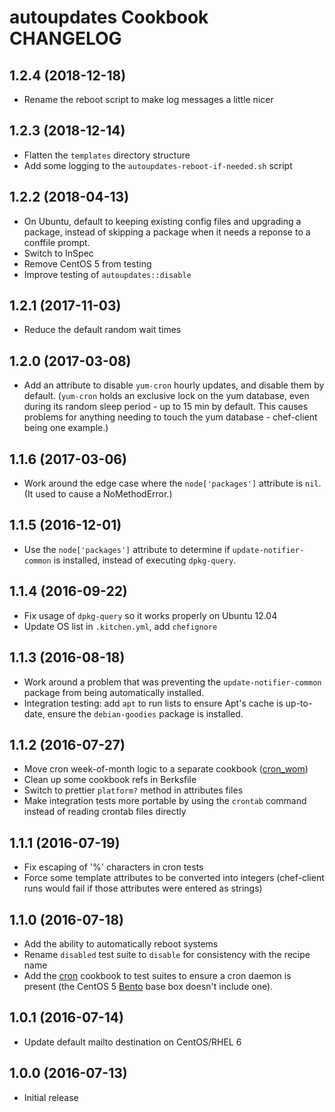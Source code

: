 # autoupdates Cookbook CHANGELOG

## 1.2.4 (2018-12-18)

- Rename the reboot script to make log messages a little nicer

## 1.2.3 (2018-12-14)

- Flatten the `templates` directory structure
- Add some logging to the `autoupdates-reboot-if-needed.sh` script

## 1.2.2 (2018-04-13)

- On Ubuntu, default to keeping existing config files and upgrading a package,
  instead of skipping a package when it needs a reponse to a conffile prompt.
- Switch to InSpec
- Remove CentOS 5 from testing
- Improve testing of `autoupdates::disable`

## 1.2.1 (2017-11-03)

- Reduce the default random wait times

## 1.2.0 (2017-03-08)

- Add an attribute to disable `yum-cron` hourly updates, and disable them
  by default. (`yum-cron` holds an exclusive lock on the yum database,
  even during its random sleep period - up to 15 min by default. This causes
  problems for anything needing to touch the yum database - chef-client being
  one example.)

## 1.1.6 (2017-03-06)

- Work around the edge case where the `node['packages']` attribute is `nil`.
  (It used to cause a NoMethodError.)

## 1.1.5 (2016-12-01)

- Use the `node['packages']` attribute to determine if `update-notifier-common`
  is installed, instead of executing `dpkg-query`.

## 1.1.4 (2016-09-22)

- Fix usage of `dpkg-query` so it works properly on Ubuntu 12.04
- Update OS list in `.kitchen.yml`, add `chefignore`

## 1.1.3 (2016-08-18)

- Work around a problem that was preventing the `update-notifier-common` package
  from being automatically installed.
- Integration testing: add `apt` to run lists to ensure Apt's cache is
  up-to-date, ensure the `debian-goodies` package is installed.

## 1.1.2 (2016-07-27)

- Move cron week-of-month logic to a separate cookbook ([cron_wom](https://github.com/cla-rce/cron_wom))
- Clean up some cookbook refs in Berksfile
- Switch to prettier `platform?` method in attributes files
- Make integration tests more portable by using the `crontab` command instead of
  reading crontab files directly

## 1.1.1 (2016-07-19)

- Fix escaping of '%' characters in cron tests
- Force some template attributes to be converted into integers (chef-client runs
  would fail if those attributes were entered as strings)

## 1.1.0 (2016-07-18)

- Add the ability to automatically reboot systems
- Rename `disabled` test suite to `disable` for consistency with the recipe name
- Add the [cron](https://supermarket.chef.io/cookbooks/cron) cookbook to test
  suites to ensure a cron daemon is present (the CentOS 5
  [Bento](https://github.com/chef/bento) base box doesn't include one).

## 1.0.1 (2016-07-14)

- Update default mailto destination on CentOS/RHEL 6

## 1.0.0 (2016-07-13)

- Initial release
